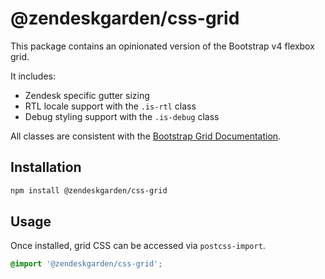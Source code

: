 # @zendeskgarden/css-grid

This package contains an opinionated version of the Bootstrap v4 flexbox grid.

It includes:

* Zendesk specific gutter sizing
* RTL locale support with the `.is-rtl` class
* Debug styling support with the `.is-debug` class

All classes are consistent with the
[Bootstrap Grid Documentation](https://getbootstrap.com/docs/4.0/layout/grid/).

## Installation

```sh
npm install @zendeskgarden/css-grid
```

## Usage

Once installed, grid CSS can be accessed via `postcss-import`.

```css
@import '@zendeskgarden/css-grid';
```
